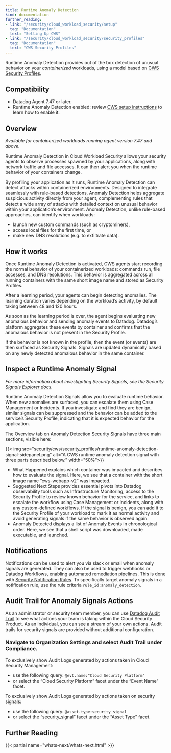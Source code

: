 ```yaml
---
title: Runtime Anomaly Detection
kind: documentation
further_reading:
- link: "/security/cloud_workload_security/setup"
  tag: "Documentation"
  text: "Setting Up CWS"
- link: "/security/cloud_workload_security/security_profiles"
  tag: "Documentation"
  text: "CWS Security Profiles"
---
```


Runtime Anomaly Detection provides out of the box detection of unusual behavior on your _containerized_ workloads, using a model based on [CWS Security Profiles][6].


## Compatibility

- Datadog Agent 7.47 or later.
- Runtime Anomaly Detection enabled: review [CWS setup instructions][2] to learn how to enable it.

## Overview

*Available for containerized workloads running agent version 7.47 and above.*

Runtime Anomaly Detection in Cloud Workload Security allows your security agents to observe processes spawned by your applications, along with network traffic and file accesses. It can then alert you when the runtime behavior of your containers change.

By profiling your application as it runs, Runtime Anomaly Detection can detect attacks within containerized environments. Designed to integrate seamlessly with rule-based detections, Anomaly Detection helps aggregate suspicious activity directly from your agent, complementing rules that detect a wide array of attacks with detailed context on unusual behavior within your application’s environment. Anomaly Detection, unlike rule-based approaches, can identify when workloads:
- launch new custom commands (such as cryptominers),
- access local files for the first time, or
- make new DNS resolutions (e.g. to exfiltrate data).

## How it works

Once Runtime Anomaly Detection is activated, CWS agents start recording the normal behavior of your containerized workloads: commands run, file accesses, and DNS resolutions. This behavior is aggregated across all running containers with the same short image name and stored as Security Profiles.

After a learning period, your agents can begin detecting anomalies. The learning duration varies depending on the workload’s activity, by default taking between 48 and 120 hours.

As soon as the learning period is over, the agent begins evaluating new anomalous behavior and sending anomaly events to Datadog. Datadog’s platform aggregates these events by container and confirms that the anomalous behavior is not present in the Security Profile.

If the behavior is not known in the profile, then the event (or events) are then surfaced as Security Signals. Signals are updated dynamically based on any newly detected anomalous behavior in the same container.



## Inspect a Runtime Anomaly Signal

*For more information about investigating Security Signals, see the Security [Signals Explorer docs][4].*

Runtime Anomaly Detection Signals allow you to evaluate runtime behavior. When new anomalies are surfaced, you can escalate them using Case Management or Incidents. If you investigate and find they are benign, similar signals can be suppressed and the behavior can be added to the service’s Security Profile, indicating that it is expected behavior for the application.

The Overview tab on Anomaly Detection Security Signals have three main sections, visible here:

{{< img src="security/cws/security_profiles/runtime-anomaly-detection-signal-sidepanel.png" alt="A CWS runtime anomaly detection signal with three parts described below." width="50%">}}

- What Happened explains which container was impacted and describes how to evaluate the signal. Here, we see that a container with the short image name “cws-webapp-v2” was impacted.
- Suggested Next Steps provides essential pivots into Datadog observability tools such as Infrastructure Monitoring, access to the Security Profile to review known behavior for the service, and links to escalate the workflow using Case Management or Incidents, along with any custom-defined workflows. If the signal is benign, you can add it to the Security Profile of your workload to mark it as normal activity and avoid generating signals if the same behavior is observed again.
- Anomaly Detected displays a list of Anomaly Events in chronological order. Here, we see that a shell script was downloaded, made executable, and launched.

## Notifications

Notifications can be used to alert you via slack or email when anomaly signals are generated. They can also be used to trigger webhooks or Datadog Workflows, enabling automated remediation pipelines. This is done with [Security Notification Rules][3]. To specifically target anomaly signals in a notification rule, use the rule criteria `rule_id:anomaly_detection`.

## Audit Trail for Anomaly Signals Actions

As an administrator or security team member, you can use [Datadog Audit Trail][5] to see what actions your team is taking within the Cloud Security Product. As an individual, you can see a stream of your own actions. Audit trails for security signals are provided without additional configuration.


### Navigate to Organization Settings and select Audit Trail under Compliance.

To exclusively show Audit Logs generated by actions taken in Cloud Security Management:
- use the following query: `@evt.name:"Cloud Security Platform"`
- or select the “Cloud Security Platform” facet under the “Event Name” facet.

To exclusively show Audit Logs generated by actions taken on security signals:
- use the following query: `@asset.type:security_signal`
- or select the “security_signal” facet under the “Asset Type” facet.

## Further Reading
{{< partial name="whats-next/whats-next.html" >}}

[2]: /security/cloud_workload_security/setup?tab=kuberneteshelm#configure-the-cws-agent
[3]: /security/notifications/rules/
[4]: /security/explorer/#inspect-a-security-signal
[5]: /account_management/audit_trail/#overview
[6]: /security/cloud_workload_security/security_profiles
